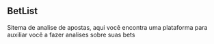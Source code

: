 ## BetList

<p>Sitema de analise de apostas, aqui você encontra uma plataforma para auxiliar você a fazer analises sobre suas bets</p>
